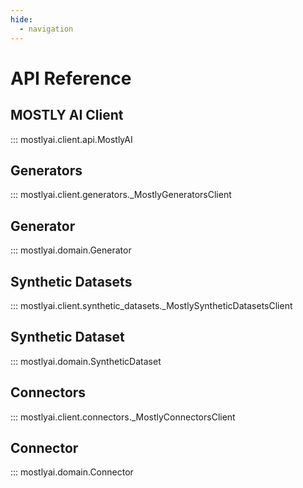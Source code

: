 ```yaml
---
hide:
  - navigation
---
```


# API Reference

## MOSTLY AI Client

::: mostlyai.client.api.MostlyAI

## Generators

::: mostlyai.client.generators._MostlyGeneratorsClient

## Generator

::: mostlyai.domain.Generator

## Synthetic Datasets

::: mostlyai.client.synthetic_datasets._MostlySyntheticDatasetsClient

## Synthetic Dataset

::: mostlyai.domain.SyntheticDataset

## Connectors

::: mostlyai.client.connectors._MostlyConnectorsClient

## Connector

::: mostlyai.domain.Connector
